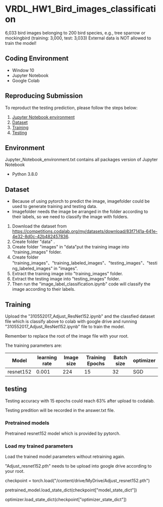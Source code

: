 # VRDL_HW1_Bird_images_classification
6,033 bird images belonging to 200 bird species, e.g., tree sparrow or mockingbird (training: 3,000, test: 3,033)
External data is NOT allowed to train the model!

## Coding Environment
- Window 10
- Jupyter Notebook
- Google Colab

## Reproducing Submission
To reproduct the testing prediction, please follow the steps below:
1. [Jupyter Notebook environment](#environment)
2. [Dataset](#dataset)
3. [Training](#training)
4. [Testing](#testing)

## Environment
Jupyter_Notebook_environment.txt contains all packages version of Jupyter Notebook
- Python 3.8.0

## Dataset
- Because of using pytorch to predict the image, imagefolder could be used to generate training and testing data.
- Imagefolder needs the image be arranged in the folder according to their labels, so we need to classify the image with folders.
1. Download the dataset from https://competitions.codalab.org/my/datasets/download/83f7141a-641e-4e32-8d0c-42b482457836.
2. Create folder "data" .
3. Create folder "images" in "data"put the training image into "training_images" folder.
4. Create folder "training_images"、"training_labeled_images"、"testing_images"、"testing_labeled_images" in "images".
5. Extract the training image into "training_images" folder.
6. Extract the testing image into "testing_images" folder.
7. Then run the "image_label_classification.ipynb" code will classify the image according to their labels.


## Training
Upload the "310552017_Adjust_ResNet152.ipynb" and the classfied dataset file which is classify above to colab with google drive and running "310552017_Adjust_ResNet152.ipynb" file to train the model.

Remember to replace the root of the image file with your root.

The training parameters are:

Model | learning rate | Image size | Training Epochs | Batch size | optimizer
------------ | ------------- | ------------- | ------------- | ------------- | -------------
resnet152 | 0.001 | 224 | 15 | 32 | SGD

## testing
Testing accuracy with 15 epochs could reach 63% after upload to codalab.

Testing predition will be recorded in the answer.txt file.

### Pretrained models
Pretrained resnet152 model which is provided by pytorch.

### Load my trained parameters
Load the trained model parameters without retraining again.

"Adjust_resnet152.pth" needs to be upload into google drive according to your root.

checkpoint = torch.load("/content/drive/MyDrive/Adjust_resnet152.pth")

pretrained_model.load_state_dict(checkpoint["model_state_dict"])

optimizer.load_state_dict(checkpoint["optimizer_state_dict"])
